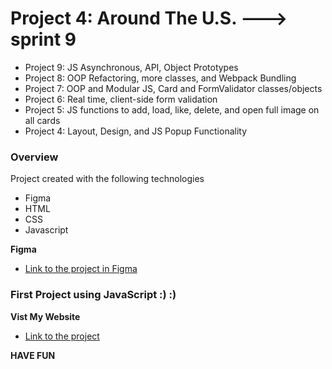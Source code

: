 # Project 4: Around The U.S. ---> sprint 9 

* Project 9: JS Asynchronous, API, Object Prototypes
* Project 8: OOP Refactoring, more classes, and Webpack Bundling
* Project 7: OOP and Modular JS, Card and FormValidator classes/objects
* Project 6: Real time, client-side form validation
* Project 5: JS functions to add, load, like, delete, and open full image on all cards
* Project 4: Layout, Design, and JS Popup Functionality


### Overview
Project created with the following technologies

* Figma
* HTML
* CSS
* Javascript 

**Figma**

* [Link to the project in Figma](https://www.figma.com/file/SurN1jaeEQIhuZEDMhmWWf/Sprint-4-Around-The-U.S.-desktop-mobile?node-id=0%3A1)

### First Project using JavaScript :) :)
**Vist My Website**
* [Link to the project ](https://bilal2786.github.io/web_project_4/)


**HAVE FUN**

